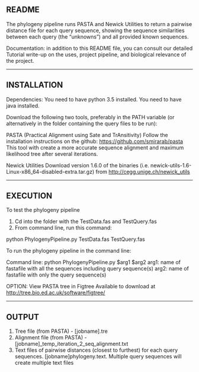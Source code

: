 README
--------------------------------------------------------------------------------
The phylogeny pipeline runs PASTA and Newick Utilities to return a pairwise 
distance file for each query sequence, showing the sequence similarities between
each query (the “unknowns”) and all provided known sequences.

Documentation: in addition to this README file, you can consult our detailed 
Tutorial write-up on the uses, project pipeline, and biological relevance of the
project.

--------------------------------------------------------------------------------
INSTALLATION
--------------------------------------------------------------------------------
Dependencies:
You need to have python 3.5 installed.
You need to have java installed.

Download the following two tools, preferably in the PATH variable 
(or alternatively in the folder containing the query files to be run):

PASTA (Practical Alignment using Sate and TrAnsitivity)
Follow the installation instructions on the github: 
https://github.com/smirarab/pasta
This tool with create a more accurate sequence alignment and maximum likelihood
tree after several iterations.

Newick Utilities
Download version 1.6.0 of the binaries 
(i.e. newick-utils-1.6-Linux-x86_64-disabled-extra.tar.gz) 
from http://cegg.unige.ch/newick_utils

--------------------------------------------------------------------------------
EXECUTION
--------------------------------------------------------------------------------
To test the phylogeny pipeline

1. Cd into the folder with the TestData.fas and TestQuery.fas
2. From command line, run this command:

python PhylogenyPipeline.py TestData.fas TestQuery.fas

To run the phylogeny pipeline in the command line: 

Command line: python PhylogenyPipeline.py $arg1 $arg2
	arg1: name of fastafile with all the sequences including query sequence(s)
	arg2: name of fastafile with only the query sequence(s)

OPTION: View PASTA tree in Figtree
	    Available to download at http://tree.bio.ed.ac.uk/software/figtree/

--------------------------------------------------------------------------------
OUTPUT
--------------------------------------------------------------------------------
1. Tree file (from PASTA) - [jobname].tre
2. Alignment file (from PASTA) - [jobname]_temp_iteration_2_seq_alignment.txt
3. Text files of pairwise distances (closest to furthest) for each query sequences.
[jobname]phylogeny.text. Multiple query sequences will create multiple text files
